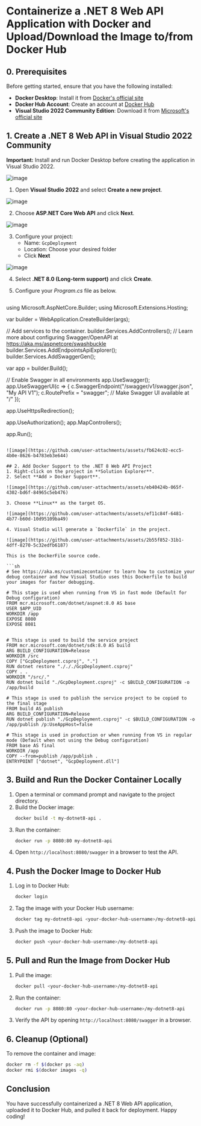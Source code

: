 # Containerize a .NET 8 Web API Application with Docker and Upload/Download the Image to/from Docker Hub

## 0. Prerequisites
Before getting started, ensure that you have the following installed:
- **Docker Desktop**: Install it from [Docker's official site](https://www.docker.com/products/docker-desktop/)
- **Docker Hub Account**: Create an account at [Docker Hub](https://hub.docker.com/)
- **Visual Studio 2022 Community Edition**: Download it from [Microsoft's official site](https://visualstudio.microsoft.com/)

## 1. Create a .NET 8 Web API in Visual Studio 2022 Community
**Important:** Install and run Docker Desktop before creating the application in Visual Studio 2022.

![image](https://github.com/user-attachments/assets/e335b5ff-05c4-4fcc-b91b-ec2049146c2a)

1. Open **Visual Studio 2022** and select **Create a new project**.

![image](https://github.com/user-attachments/assets/6e0cdd02-92a4-4355-b3f2-3603ba07dfb4)

2. Choose **ASP.NET Core Web API** and click **Next**.

![image](https://github.com/user-attachments/assets/110d6241-b30b-4d1a-871c-0af4ee1a5275)

3. Configure your project:
   - Name: `GcpDeployment`
   - Location: Choose your desired folder
   - Click **Next**

![image](https://github.com/user-attachments/assets/3b48e3bc-dcd8-4d86-a178-4e138c37096c)

4. Select **.NET 8.0 (Long-term support)** and click **Create**.
5. Configure your *Program.cs* file as below.

   ```sh
   
using Microsoft.AspNetCore.Builder;
using Microsoft.Extensions.Hosting;

var builder = WebApplication.CreateBuilder(args);

// Add services to the container.
builder.Services.AddControllers();
// Learn more about configuring Swagger/OpenAPI at https://aka.ms/aspnetcore/swashbuckle
builder.Services.AddEndpointsApiExplorer();
builder.Services.AddSwaggerGen();

var app = builder.Build();

// Enable Swagger in all environments
app.UseSwagger();
app.UseSwaggerUI(c =>
{
    c.SwaggerEndpoint("/swagger/v1/swagger.json", "My API V1");
    c.RoutePrefix = "swagger"; // Make Swagger UI available at "/"
});

app.UseHttpsRedirection();

app.UseAuthorization();
app.MapControllers();

app.Run();

   ```

![image](https://github.com/user-attachments/assets/fb624c02-ecc5-4b0e-8626-b4783eb3e644)

## 2. Add Docker Support to the .NET 8 Web API Project
1. Right-click on the project in **Solution Explorer**.
2. Select **Add > Docker Support**.

![image](https://github.com/user-attachments/assets/eb40424b-065f-4302-bd6f-84965c5eb476)
   
3. Choose **Linux** as the target OS.

![image](https://github.com/user-attachments/assets/ef11c84f-6481-4b77-b60d-10d95109ba49)

4. Visual Studio will generate a `Dockerfile` in the project.

![image](https://github.com/user-attachments/assets/2b55f852-31b1-4dff-8270-5c32edfb6187)

This is the DockerFile source code.

```sh
# See https://aka.ms/customizecontainer to learn how to customize your debug container and how Visual Studio uses this Dockerfile to build your images for faster debugging.

# This stage is used when running from VS in fast mode (Default for Debug configuration)
FROM mcr.microsoft.com/dotnet/aspnet:8.0 AS base
USER $APP_UID
WORKDIR /app
EXPOSE 8080
EXPOSE 8081


# This stage is used to build the service project
FROM mcr.microsoft.com/dotnet/sdk:8.0 AS build
ARG BUILD_CONFIGURATION=Release
WORKDIR /src
COPY ["GcpDeployment.csproj", "."]
RUN dotnet restore "./././GcpDeployment.csproj"
COPY . .
WORKDIR "/src/."
RUN dotnet build "./GcpDeployment.csproj" -c $BUILD_CONFIGURATION -o /app/build

# This stage is used to publish the service project to be copied to the final stage
FROM build AS publish
ARG BUILD_CONFIGURATION=Release
RUN dotnet publish "./GcpDeployment.csproj" -c $BUILD_CONFIGURATION -o /app/publish /p:UseAppHost=false

# This stage is used in production or when running from VS in regular mode (Default when not using the Debug configuration)
FROM base AS final
WORKDIR /app
COPY --from=publish /app/publish .
ENTRYPOINT ["dotnet", "GcpDeployment.dll"]
```

## 3. Build and Run the Docker Container Locally
1. Open a terminal or command prompt and navigate to the project directory.
2. Build the Docker image:
   ```sh
   docker build -t my-dotnet8-api .
   ```
3. Run the container:
   ```sh
   docker run -p 8080:80 my-dotnet8-api
   ```
4. Open `http://localhost:8080/swagger` in a browser to test the API.

## 4. Push the Docker Image to Docker Hub
1. Log in to Docker Hub:
   ```sh
   docker login
   ```
2. Tag the image with your Docker Hub username:
   ```sh
   docker tag my-dotnet8-api <your-docker-hub-username>/my-dotnet8-api
   ```
3. Push the image to Docker Hub:
   ```sh
   docker push <your-docker-hub-username>/my-dotnet8-api
   ```

## 5. Pull and Run the Image from Docker Hub
1. Pull the image:
   ```sh
   docker pull <your-docker-hub-username>/my-dotnet8-api
   ```
2. Run the container:
   ```sh
   docker run -p 8080:80 <your-docker-hub-username>/my-dotnet8-api
   ```
3. Verify the API by opening `http://localhost:8080/swagger` in a browser.

## 6. Cleanup (Optional)
To remove the container and image:
```sh
docker rm -f $(docker ps -aq)
docker rmi $(docker images -q)
```

## Conclusion
You have successfully containerized a .NET 8 Web API application, uploaded it to Docker Hub, and pulled it back for deployment. Happy coding!

